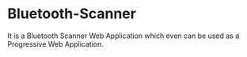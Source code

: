 # Bluetooth-Scanner
It is a Bluetooth Scanner Web Application which even can be used as a Progressive Web Application.

